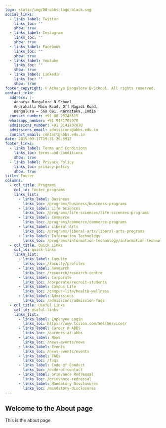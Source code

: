```yaml
---
logo: static/img/00-abbs-logo-black.svg
social_links:
  - links_label: Twitter
    links_loc: ""
    show: true
  - links_label: Instagram
    links_loc: ""
    show: true
  - links_label: Facebook
    links_loc: ""
    show: true
  - links_label: Youtube
    links_loc: ""
    show: true
  - links_label: Linkedin
    links_loc: ""
    show: true
footer_copyright: © Acharya Bangalore B-School. All rights reserved.
contact_info:
  address: |-
    Acharya Bangalore B-School
    Andrahalli Main Road, Off Magadi Road,
    Bengaluru – 560 091, Karnataka, India 
  contact_number: +91 80 23245515
  whatsapp_number: +91 9141707070
  admissions_number: +91 9141707070
  admissions_email: admissions@abbs.edu.in
  contact_email: contact@abbs.edu.in
date: 2019-03-17T19:31:20.591Z
footer_links:
  - links_label: Terms and Conditions
    links_loc: terms-and-conditions
    show: true
  - links_label: Privacy Policy
    links_loc: privacy-policy
    show: true
title: Footer
columns:
  - col_title: Programs
    col_id: footer_programs
    links_list:
      - links_label: Business
        links_loc: /programs/business/business-programs
      - links_label: Life Sciences
        links_loc: /programs/life-sciences/life-sciences-programs
      - links_label: Commerce
        links_loc: /programs/commerce/commerce-programs
      - links_label: Liberal Arts
        links_loc: /programs/liberal-arts/liberal-arts-programs
      - links_label: Information Technology
        links_loc: /programs/information-technology/information-technology-programs
  - col_title: Quick Links
    col_id: quick-links
    links_list:
      - links_label: Faculty
        links_loc: /faculty/profiles
      - links_label: Research
        links_loc: /research/research-centre
      - links_label: Corporate
        links_loc: /corporate/recruit-students
      - links_label: Campus Life
        links_loc: /campus-life/health-wellness
      - links_label: Admissions
        links_loc: /admissions/admission-faqs
  - col_title: Useful Links
    col_id: useful-links
    links_list:
      - links_label: Employee Login
        links_loc: https://www.tcsion.com/SelfServices/
      - links_label: Career @ ABBS
        links_loc: /careers-at-abbs
      - links_label: News
        links_loc: /news-events/news
      - links_label: Events
        links_loc: /news-events/events
      - links_label: FAQs
        links_loc: /faqs
      - links_label: Code of Conduct
        links_loc: /code-of-contact
      - links_label: Grievance Redressal
        links_loc: /grievance-redressal
      - links_label: Mandatory Disclosures
        links_loc: /mandatory-disclosures
---
```


## Welcome to the About page

This is the about page.
